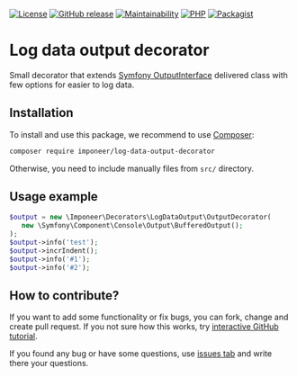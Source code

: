 [![License](https://img.shields.io/github/license/imponeer/log-data-output-decorator.svg)](LICENSE)
[![GitHub release](https://img.shields.io/github/release/imponeer/log-data-output-decorator.svg)](https://github.com/imponeer/log-data-output-decorator/releases) [![Maintainability](https://api.codeclimate.com/v1/badges/3e11a2969204f2abc7cf/maintainability)](https://codeclimate.com/github/imponeer/log-data-output-decorator/maintainability) [![PHP](https://img.shields.io/packagist/php-v/imponeer/log-data-output-decorator.svg)](http://php.net) 
[![Packagist](https://img.shields.io/packagist/dm/imponeer/log-data-output-decorator.svg)](https://packagist.org/packages/imponeer/log-data-output-decorator)

# Log data output decorator

Small decorator that extends [Symfony OutputInterface](https://github.com/symfony/console/blob/5.x/Output/OutputInterface.php) delivered class with few options for easier to log data.

## Installation

To install and use this package, we recommend to use [Composer](https://getcomposer.org):

```bash
composer require imponeer/log-data-output-decorator
```

Otherwise, you need to include manually files from `src/` directory. 

## Usage example

```php
$output = new \Imponeer\Decorators\LogDataOutput\OutputDecorator(
   new \Symfony\Component\Console\Output\BufferedOutput();
);
$output->info('test');
$output->incrIndent();
$output->info('#1');
$output->info('#2');
```

## How to contribute?

If you want to add some functionality or fix bugs, you can fork, change and create pull request. If you not sure how this works, try [interactive GitHub tutorial](https://try.github.io).

If you found any bug or have some questions, use [issues tab](https://github.com/imponeer/log-data-output-decorator/issues) and write there your questions.
